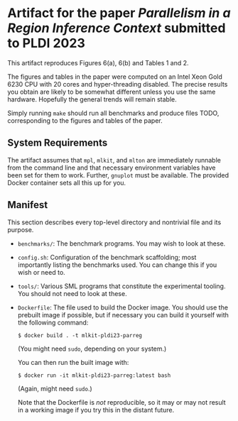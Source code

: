 # Artifact for the paper *Parallelism in a Region Inference Context* submitted to PLDI 2023

This artifact reproduces Figures 6(a), 6(b) and Tables 1 and 2.

The figures and tables in the paper were computed on an Intel Xeon
Gold 6230 CPU with 20 cores and hyper-threading disabled.  The precise
results you obtain are likely to be somewhat different unless you use
the same hardware.  Hopefully the general trends will remain stable.

Simply running `make` should run all benchmarks and produce files
TODO, corresponding to the figures and tables of the paper.

## System Requirements

The artifact assumes that `mpl`, `mlkit`, and `mlton` are immediately
runnable from the command line and that necessary environment
variables have been set for them to work.  Further, `gnuplot` must be
available.  The provided Docker container sets all this up for you.

## Manifest

This section describes every top-level directory and nontrivial file
and its purpose.

* `benchmarks/`: The benchmark programs.  You may wish to look at these.

* `config.sh`: Configuration of the benchmark scaffolding; most
  importantly listing the benchmarks used.  You can change this if you
  wish or need to.

* `tools/`: Various SML programs that constitute the experimental
  tooling.  You should not need to look at these.

* `Dockerfile`: The file used to build the Docker image.  You should
  use the prebuilt image if possible, but if necessary you can build
  it yourself with the following command:

  ```
  $ docker build . -t mlkit-pldi23-parreg
  ```

  (You might need `sudo`, depending on your system.)

  You can then run the built image with:

  ```
  $ docker run -it mlkit-pldi23-parreg:latest bash
  ```

  (Again, might need `sudo`.)

  Note that the Dockerfile is *not* reproducible, so it may or may not
  result in a working image if you try this in the distant future.
